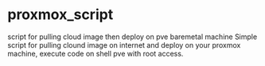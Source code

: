 # proxmox_script
script for pulling cloud image then deploy on pve baremetal machine
Simple script for pulling clound image on internet and deploy on your proxmox machine, execute code on shell pve with root access.
